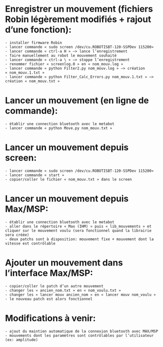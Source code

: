 
Enregistrer un mouvement (fichiers Robin légèrement modifiés + rajout d’une fonction):
======================================================================================
	- installer firmware Robin
	- lancer commande « sudo screen /dev/cu.ROBOTISBT-120-SSPDev 115200»
	- lancer commande « ctrl-a H » —> lance l’enregistrement
	- faire manuellement au robot le mouvement souhaité
	- lancer commande « ctrl-a \ » —> stoppe l’enregistrement
	- renommer fichier « screenlog.0 » en « nom_mouv.log »
	- lancer commande « python Filter2.py nom_mouv.log » —> création « nom_mouv.1.txt »
	- lancer commande « python Filter_Calc_Errors.py nom_mouv.1.txt » —> création « nom_mouv.txt »




Lancer un mouvement (en ligne de commande):
===========================================
    - établir une connection bluetooth avec le metabot
	- lancer commande « python Move.py nom_mouv.txt »
	



Lancer un mouvement depuis screen:
==================================
	- lancer commande « sudo screen /dev/cu.ROBOTISBT-120-SSPDev 115200»
	- lancer commande « start »
	- copier/coller le fichier « nom_mouv.txt » dans le screen




Lancer un mouvement depuis Max/MSP:
===================================
    - établir une connection bluetooth avec le metabot
	- aller dans le répertoire « Max (IHM) » puis « lib_mouvements » et cliquer sur le mouvement voulu (sera fonctionnel quand la librairie sera créée)
	- deux patchs sont à disposition: mouvement fixe + mouvement dont la vitesse est contrôlable




Ajouter un mouvement dans l’interface Max/MSP:
==============================================
	- copier/coller le patch d’un autre mouvement
	- changer les « ancien_nom.txt » en « nom_voulu.txt »
	- changer les « lancer mouv ancien_nom » en « lancer mouv nom_voulu »
	- le nouveau patch est alors fonctionnel




Modifications à venir:
======================
	- ajout du maintien automatique de la connexion bluetooth avec MAX/MSP
	- mouvements dont les paramètres sont contrôlables par l’utilisateur (ex: amplitude)
